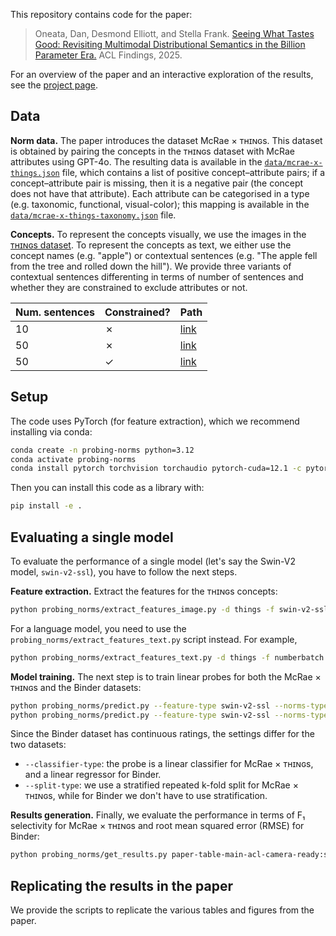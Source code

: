 This repository contains code for the paper:

> Oneata, Dan, Desmond Elliott, and Stella Frank.
> [Seeing What Tastes Good: Revisiting Multimodal Distributional Semantics in the Billion Parameter Era.](https://arxiv.org/abs/2506.03994)
> ACL Findings, 2025.

For an overview of the paper and an interactive exploration of the results, see the [project page](https://danoneata.github.io/seeing-what-tastes-good).

## Data

**Norm data.**
The paper introduces the dataset McRae × ᴛʜɪɴɢs.
This dataset is obtained by pairing the concepts in the ᴛʜɪɴɢs dataset with McRae attributes using GPT-4o.
The resulting data is available in the [`data/mcrae-x-things.json`](data/mcrae-x-things.json) file, which contains a list of positive concept–attribute pairs;
if a concept–attribute pair is missing, then it is a negative pair (the concept does not have that attribute).
Each attribute can be categorised in a type (e.g. taxonomic, functional, visual-color);
this mapping is available in the [`data/mcrae-x-things-taxonomy.json`](data/mcrae-x-things-taxonomy.json) file.

**Concepts.**
To represent the concepts visually, we use the images in the [ᴛʜɪɴɢs dataset](https://osf.io/jum2f/).
To represent the concepts as text, we either use the concept names (e.g. "apple") or contextual sentences (e.g. "The apple fell from the tree and rolled down the hill").
We provide three variants of contextual sentences differenting in terms of number of sentences and whether they are constrained to exclude attributes or not.

| Num. sentences | Constrained? | Path |
| --- | --- | --- |
| 10 | ✗ | [link](data/things/gpt4o_concept_context_sentences_v2.jsonl) |
| 50 | ✗ | [link](data/things/gpt4o_50_concept_context_sentences_v2.jsonl) |
| 50 | ✓ | [link](data/things/gpt4o_50_constrained_concept_context_sentences_v2.jsonl) |

## Setup

The code uses PyTorch (for feature extraction), which we recommend installing via conda:

```bash
conda create -n probing-norms python=3.12
conda activate probing-norms
conda install pytorch torchvision torchaudio pytorch-cuda=12.1 -c pytorch -c nvidia
```

Then you can install this code as a library with:

```bash
pip install -e .
```

## Evaluating a single model

To evaluate the performance of a single model (let's say the Swin-V2 model, `swin-v2-ssl`), you have to follow the next steps.

**Feature extraction.**
Extract the features for the ᴛʜɪɴɢs concepts:
```bash
python probing_norms/extract_features_image.py -d things -f swin-v2-ssl
```
For a language model, you need to use the `probing_norms/extract_features_text.py` script instead. For example,
```bash
python probing_norms/extract_features_text.py -d things -f numberbatch -m word
```

**Model training.**
The next step is to train linear probes for both the McRae × ᴛʜɪɴɢs and the Binder datasets:
```bash
python probing_norms/predict.py --feature-type swin-v2-ssl --norms-type mcrae-x-things --split-type repeated-k-fold --embeddings-level concept --classifier-type linear-probe
python probing_norms/predict.py --feature-type swin-v2-ssl --norms-type binder-dense --split-type repeated-k-fold-simple --embeddings-level concept --classifier-type linear-regression
```
Since the Binder dataset has continuous ratings, the settings differ for the two datasets:
- `--classifier-type`: the probe is a linear classifier for McRae × ᴛʜɪɴɢs, and a linear regressor for Binder.
- `--split-type`: we use a stratified repeated k-fold split for McRae × ᴛʜɪɴɢs, while for Binder we don't have to use stratification.

**Results generation.**
Finally, we evaluate the performance in terms of F₁ selectivity for McRae × ᴛʜɪɴɢs and root mean squared error (RMSE) for Binder:
```bash
python probing_norms/get_results.py paper-table-main-acl-camera-ready:swin-v2-ssl
```

## Replicating the results in the paper

We provide the scripts to replicate the various tables and figures from the paper.

